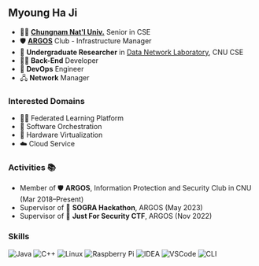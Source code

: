 ## Myoung Ha Ji

- 🧑‍🎓 **[Chungnam Nat'l Univ.](https://computer.cnu.ac.kr)** Senior in CSE
- 🛡️ **[ARGOS](https://argos.or.kr)** Club - Infrastructure Manager
- 🔬 **Undergraduate Researcher** in [Data Network Laboratory](https://dnlab.cs-cnu.org), CNU CSE
- 🧑‍💻 **Back-End** Developer
- 🧰 **DevOps** Engineer
- 🖧 **Network** Manager

### Interested Domains ##

- 👨‍🏫 Federated Learning Platform
- 💽 Software Orchestration
- 💾 Hardware Virtualization
- ☁️ Cloud Service

### Activities 📚

- Member of 🛡️ **ARGOS**, Information Protection and Security Club in CNU (Mar 2018–Present)
- Supervisor of 🏃 **SOGRA Hackathon**, ARGOS (May 2023)
- Supervisor of 🚩 **Just For Security CTF**, ARGOS (Nov 2022)

### Skills 

![Java](https://skillicons.dev/icons?i=java&theme=light)
![C++](https://skillicons.dev/icons?i=cpp)
![Linux](https://skillicons.dev/icons?i=linux)
![Raspberry Pi](https://skillicons.dev/icons?i=raspberrypi)
![IDEA](https://skillicons.dev/icons?i=idea)
![VSCode](https://skillicons.dev/icons?i=vscode)
![CLI](https://skillicons.dev/icons?i=bash)
